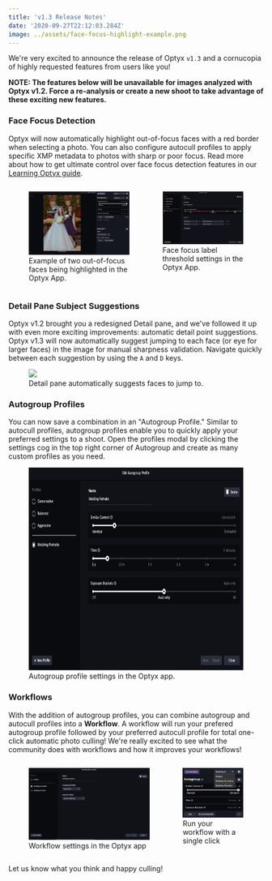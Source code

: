 ```yaml
---
title: 'v1.3 Release Notes'
date: '2020-09-27T22:12:03.284Z'
image: ../assets/face-focus-highlight-example.png
---
```


We're very excited to announce the release of Optyx `v1.3` and a cornucopia of highly requested features from users like you!

**NOTE: The features below will be unavailable for images analyzed with Optyx v1.2. Force a re-analysis or create a new shoot to take advantage of these exciting new features.**

### Face Focus Detection

Optyx will now automatically highlight out-of-focus faces with a red border when selecting a photo. You can also configure autocull profiles to apply specific XMP metadata to photos with sharp or poor focus. Read more about how to get ultimate control over face focus detection features in our [Learning Optyx guide](/tutorials/learning-optyx/#face-focus-detection).

<div style="display: flex; flex-direction: row">

<figure style="width: 50%; display: inline-block">
<img src="../assets/face-focus-highlight-example.png"/>
<figcaption>Example of two out-of-focus faces being highlighted in the Optyx App.</figcaption>
</figure>

<figure style="width: 40%; display: inline-block; margin-left: 5%;">
<img src="../assets/face-focus-labels.png" />
<figcaption>Face focus label threshold settings in the Optyx App.</figcaption>
</figure>

</div>

### Detail Pane Subject Suggestions

Optyx v1.2 brought you a redesigned Detail pane, and we've followed it up with even more exciting improvements: automatic detail point suggestions. Optyx v1.3 will now automatically suggest jumping to each face (or eye for larger faces) in the image for manual sharpness validation. Navigate quickly between each suggestion by using the `A` and `D` keys.

<figure>
<img src="../assets/detail-face-selection.png" style="height: 400px;"/>
<figcaption>Detail pane automatically suggests faces to jump to.</figcaption>
</figure>

### Autogroup Profiles

You can now save a combination in an "Autogroup Profile." Similar to autocull profiles, autogroup profiles enable you to quickly apply your preferred settings to a shoot. Open the profiles modal by clicking the settings cog in the top right corner of Autogroup and create as many custom profiles as you need.

<figure>
<img src="../assets/autogroup-profiles.png" style="height: 400px;"/>
<figcaption>Autogroup profile settings in the Optyx app.</figcaption>
</figure>

### Workflows

With the addition of autogroup profiles, you can combine autogroup and autocull profiles into a **Workflow**. A workflow will run your prefered autogroup profile followed by your preferred autocull profile for total one-click automatic photo culling! We're really excited to see what the community does with workflows and how it improves your workflows!

<div style="display: flex; flex-direction: row">

<figure style="width: 60%; display: inline-block">
<img src="../assets/workflow-profiles.png"/>
<figcaption>Workflow settings in the Optyx app</figcaption>
</figure>

<figure style="width: 30%; display: inline-block; margin-left: 5%;">
<img src="../assets/run-workflow-button.png"/>
<figcaption>Run your workflow with a single click</figcaption>
</figure>

</div>

Let us know what you think and happy culling!
